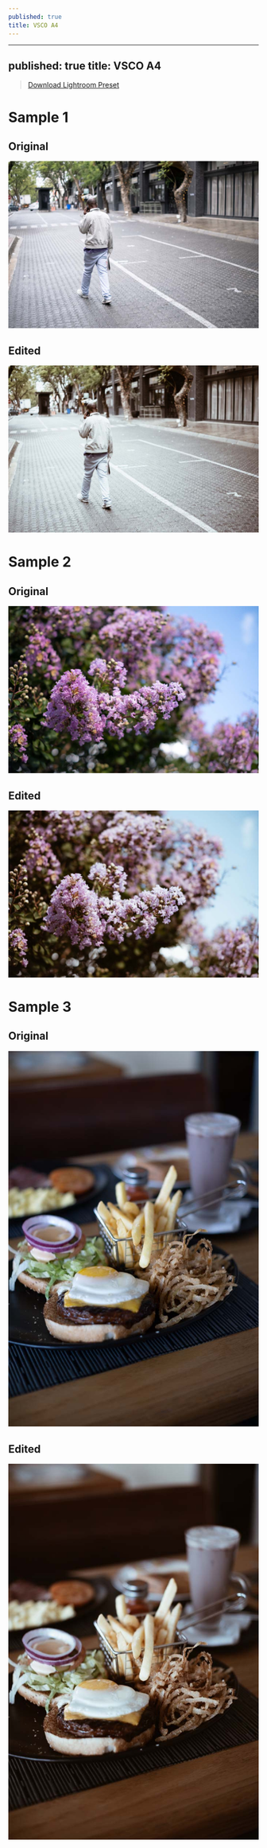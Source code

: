 ```yaml
---
published: true
title: VSCO A4
---
```


---
published: true
title: VSCO A4
---

> [Download Lightroom Preset](/photography/lightroom/presets/nabeel-valley-vsco-a4.xmp)

# Sample 1

## Original

![](/content/photography/images/vsco-base-1.jpg)

## Edited

![](/content/photography/images/vsco-a4-1.jpg)

# Sample 2

## Original

![](/content/photography/images/vsco-base-2.jpg)

## Edited

![](/content/photography/images/vsco-a4-2.jpg)

# Sample 3

## Original

![](/content/photography/images/vsco-base-3.jpg)

## Edited

![](/content/photography/images/vsco-a4-3.jpg)
